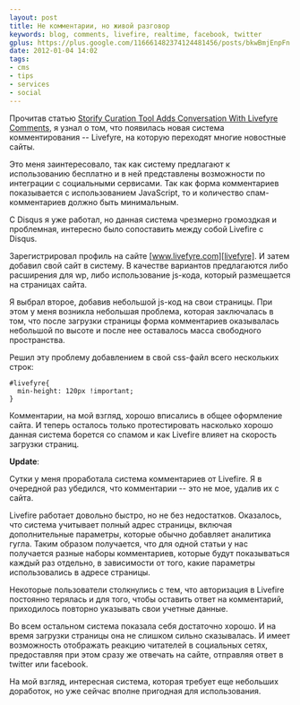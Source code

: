 ```yaml
---
layout: post
title: Не комментарии, но живой разговор
keywords: blog, comments, livefire, realtime, facebook, twitter
gplus: https://plus.google.com/116661482374124481456/posts/bkwBmjEnpFn
date: 2012-01-04 14:02
tags:
- cms
- tips
- services
- social
---
```


Прочитав статью [Storify Curation Tool Adds Conversation With Livefyre Comments][Readwriteweb], я узнал о том, что появилась новая система комментирования -- Livefyre, на которую переходят многие новостные сайты. 

[Readwriteweb]: http://www.readwriteweb.com/archives/storify_adds_comments_with_livefyre.php
	"Storify Curation Tool Adds Conversation With Livefyre Comments"

Это меня заинтересовало, так как систему предлагают к использованию бесплатно и в ней представлены возможности по интеграции с социальными сервисами. Так как форма комментариев показывается с использованием JavaScript, то и количество спам-комментариев должно быть минимальным.

С Disqus я уже работал, но данная система чрезмерно громоздкая и проблемная, интересно было сопоставить между собой Livefire с Disqus.

Зарегистрировал профиль на сайте [www.livefyre.com][livefyre]. И затем добавил свой сайт в систему. В качестве вариантов предлагаются либо расширения для wp, либо использование js-кода, который размещается на страницах сайта.

[livefyre]: http://www.livefyre.com/ 
	"Livefyre | Realtime Comments"

Я выбрал второе, добавив небольшой js-код на свои страницы. При этом у меня возникла небольшая проблема, которая заключалась в том, что после загрузки страницы форма комментариев оказывалась небольшой по высоте и после нее оставалось масса свободного пространства.

Решил эту проблему добавлением в свой css-файл всего нескольких строк:

    #livefyre{
      min-height: 120px !important;
    }

Комментарии, на мой взгляд, хорошо вписались в общее оформление сайта. И теперь осталось только протестировать насколько хорошо данная система борется со спамом и как Livefire влияет на скорость загрузки страниц.

**Update**:

Сутки у меня проработала система комментариев от Livefire. Я в очередной раз убедился, что комментарии -- это не мое, удалив их с сайта.

Livefire работает довольно быстро, но не без недостатков. Оказалось, что система учитывает полный адрес страницы, включая дополнительные параметры, которые обычно добавляет аналитика гугла. Таким образом получается, что для одной статьи у нас получается разные наборы комментариев, которые будут показываться каждый раз отдельно, в зависимости от того, какие параметры использовались в адресе страницы. 

Некоторые пользователи столкнулись с тем, что авторизация в Livefire постоянно терялась и для того, чтобы оставить ответ на комментарий, приходилось повторно указывать свои учетные данные.

Во всем остальном система показала себя достаточно хорошо. И на время загрузки страницы она не слишком сильно сказывалась. И имеет возможность отображать реакцию читателей в социальных сетях, предоставляя при этом сразу же отвечать на сайте, отправляя ответ в twitter или facebook. 

На мой взгляд, интересная система, которая требует еще небольших доработок, но уже сейчас вполне пригодная для использования.
